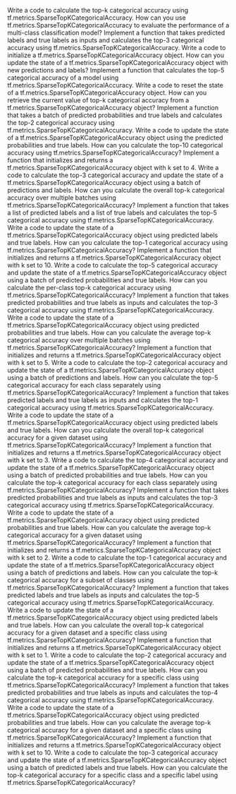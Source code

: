 Write a code to calculate the top-k categorical accuracy using tf.metrics.SparseTopKCategoricalAccuracy.
How can you use tf.metrics.SparseTopKCategoricalAccuracy to evaluate the performance of a multi-class classification model?
Implement a function that takes predicted labels and true labels as inputs and calculates the top-3 categorical accuracy using tf.metrics.SparseTopKCategoricalAccuracy.
Write a code to initialize a tf.metrics.SparseTopKCategoricalAccuracy object.
How can you update the state of a tf.metrics.SparseTopKCategoricalAccuracy object with new predictions and labels?
Implement a function that calculates the top-5 categorical accuracy of a model using tf.metrics.SparseTopKCategoricalAccuracy.
Write a code to reset the state of a tf.metrics.SparseTopKCategoricalAccuracy object.
How can you retrieve the current value of top-k categorical accuracy from a tf.metrics.SparseTopKCategoricalAccuracy object?
Implement a function that takes a batch of predicted probabilities and true labels and calculates the top-2 categorical accuracy using tf.metrics.SparseTopKCategoricalAccuracy.
Write a code to update the state of a tf.metrics.SparseTopKCategoricalAccuracy object using the predicted probabilities and true labels.
How can you calculate the top-10 categorical accuracy using tf.metrics.SparseTopKCategoricalAccuracy?
Implement a function that initializes and returns a tf.metrics.SparseTopKCategoricalAccuracy object with k set to 4.
Write a code to calculate the top-3 categorical accuracy and update the state of a tf.metrics.SparseTopKCategoricalAccuracy object using a batch of predictions and labels.
How can you calculate the overall top-k categorical accuracy over multiple batches using tf.metrics.SparseTopKCategoricalAccuracy?
Implement a function that takes a list of predicted labels and a list of true labels and calculates the top-5 categorical accuracy using tf.metrics.SparseTopKCategoricalAccuracy.
Write a code to update the state of a tf.metrics.SparseTopKCategoricalAccuracy object using predicted labels and true labels.
How can you calculate the top-1 categorical accuracy using tf.metrics.SparseTopKCategoricalAccuracy?
Implement a function that initializes and returns a tf.metrics.SparseTopKCategoricalAccuracy object with k set to 10.
Write a code to calculate the top-5 categorical accuracy and update the state of a tf.metrics.SparseTopKCategoricalAccuracy object using a batch of predicted probabilities and true labels.
How can you calculate the per-class top-k categorical accuracy using tf.metrics.SparseTopKCategoricalAccuracy?
Implement a function that takes predicted probabilities and true labels as inputs and calculates the top-3 categorical accuracy using tf.metrics.SparseTopKCategoricalAccuracy.
Write a code to update the state of a tf.metrics.SparseTopKCategoricalAccuracy object using predicted probabilities and true labels.
How can you calculate the average top-k categorical accuracy over multiple batches using tf.metrics.SparseTopKCategoricalAccuracy?
Implement a function that initializes and returns a tf.metrics.SparseTopKCategoricalAccuracy object with k set to 5.
Write a code to calculate the top-2 categorical accuracy and update the state of a tf.metrics.SparseTopKCategoricalAccuracy object using a batch of predictions and labels.
How can you calculate the top-5 categorical accuracy for each class separately using tf.metrics.SparseTopKCategoricalAccuracy?
Implement a function that takes predicted labels and true labels as inputs and calculates the top-1 categorical accuracy using tf.metrics.SparseTopKCategoricalAccuracy.
Write a code to update the state of a tf.metrics.SparseTopKCategoricalAccuracy object using predicted labels and true labels.
How can you calculate the overall top-k categorical accuracy for a given dataset using tf.metrics.SparseTopKCategoricalAccuracy?
Implement a function that initializes and returns a tf.metrics.SparseTopKCategoricalAccuracy object with k set to 3.
Write a code to calculate the top-4 categorical accuracy and update the state of a tf.metrics.SparseTopKCategoricalAccuracy object using a batch of predicted probabilities and true labels.
How can you calculate the top-k categorical accuracy for each class separately using tf.metrics.SparseTopKCategoricalAccuracy?
Implement a function that takes predicted probabilities and true labels as inputs and calculates the top-3 categorical accuracy using tf.metrics.SparseTopKCategoricalAccuracy.
Write a code to update the state of a tf.metrics.SparseTopKCategoricalAccuracy object using predicted probabilities and true labels.
How can you calculate the average top-k categorical accuracy for a given dataset using tf.metrics.SparseTopKCategoricalAccuracy?
Implement a function that initializes and returns a tf.metrics.SparseTopKCategoricalAccuracy object with k set to 2.
Write a code to calculate the top-1 categorical accuracy and update the state of a tf.metrics.SparseTopKCategoricalAccuracy object using a batch of predictions and labels.
How can you calculate the top-k categorical accuracy for a subset of classes using tf.metrics.SparseTopKCategoricalAccuracy?
Implement a function that takes predicted labels and true labels as inputs and calculates the top-5 categorical accuracy using tf.metrics.SparseTopKCategoricalAccuracy.
Write a code to update the state of a tf.metrics.SparseTopKCategoricalAccuracy object using predicted labels and true labels.
How can you calculate the overall top-k categorical accuracy for a given dataset and a specific class using tf.metrics.SparseTopKCategoricalAccuracy?
Implement a function that initializes and returns a tf.metrics.SparseTopKCategoricalAccuracy object with k set to 1.
Write a code to calculate the top-2 categorical accuracy and update the state of a tf.metrics.SparseTopKCategoricalAccuracy object using a batch of predicted probabilities and true labels.
How can you calculate the top-k categorical accuracy for a specific class using tf.metrics.SparseTopKCategoricalAccuracy?
Implement a function that takes predicted probabilities and true labels as inputs and calculates the top-4 categorical accuracy using tf.metrics.SparseTopKCategoricalAccuracy.
Write a code to update the state of a tf.metrics.SparseTopKCategoricalAccuracy object using predicted probabilities and true labels.
How can you calculate the average top-k categorical accuracy for a given dataset and a specific class using tf.metrics.SparseTopKCategoricalAccuracy?
Implement a function that initializes and returns a tf.metrics.SparseTopKCategoricalAccuracy object with k set to 10.
Write a code to calculate the top-3 categorical accuracy and update the state of a tf.metrics.SparseTopKCategoricalAccuracy object using a batch of predicted labels and true labels.
How can you calculate the top-k categorical accuracy for a specific class and a specific label using tf.metrics.SparseTopKCategoricalAccuracy?